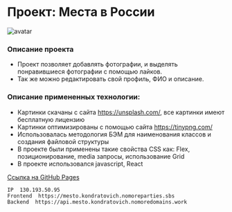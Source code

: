 # Проект: Места в России
![avatar](./src/images/logo.png)
### Описание проекта
* Проект позволяет добавлять фотографии, и выделять понравившиеся фотографии с помощью лайков.
* Так же можно редактировать свой профиль, ФИО и описание.
### Описание примененных технологии:
* Картинки скачаны с сайта https://unsplash.com/, все картинки имеют бесплатную лицензию
* Картинки оптимизированы с помощью сайта https://tinypng.com/
* Использовалась методология БЭМ для наименования классов и создания файловой структуры
* В проекте были применены такие свойства CSS как: Flex, позиционирование, media запросы, использование Grid
* В проекте использовался javascript, React


[Ссылка на GitHub Pages](https://github.com/Valera-Kondratovich/mesto_front_and_back)

    IP  130.193.50.95
    Frontend  https://mesto.kondratovich.nomoreparties.sbs
    Backend  https://api.mesto.kondratovich.nomoredomains.work

